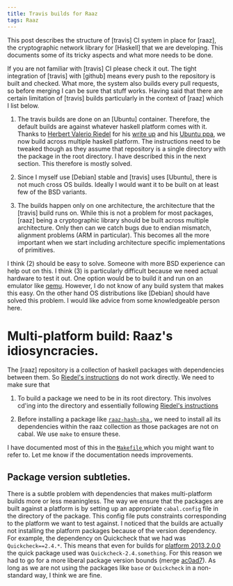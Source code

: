 ```yaml
---
title: Travis builds for Raaz
tags: Raaz
---
```


This post describes the structure of [travis] CI system in place for
[raaz], the cryptographic network library for [Haskell] that we are
developing. This documents some of its tricky aspects and what more
needs to be done.

If you are not familiar with [travis] CI please check it out. The
tight integration of [travis] with [github] means every push to the
repository is built and checked. What more, the system also builds
every pull requests, so before merging I can be sure that stuff
works. Having said that there are certain limitation of [travis]
builds particularly in the context of [raaz] which I list below.


1. The travis builds are done on an [Ubuntu] container. Therefore, the
   default builds are against whatever haskell platform comes with it.
   Thanks to [Herbert Valerio Riedel][hvr] for his
   [write up][hvr-instructions] and his [Ubuntu ppa][hvr-ppa], we now
   build across multiple haskell platform. The instructions need to be
   tweaked though as they assume that repository is a single directory
   with the package in the root directory. I have described this in
   the next section. This therefore is mostly solved.

2. Since I myself use [Debian] stable and [travis] uses [Ubuntu],
   there is not much cross OS builds. Ideally I would want it to be
   built on at least few of the BSD variants.


3. The builds happen only on one architecture, the architecture that
   the [travis] build runs on. While this is not a problem for most
   packages, [raaz] being a cryptographic library should be built
   across multiple architecture. Only then can we catch bugs due to
   endian mismatch, alignment problems (ARM in particular). This
   becomes all the more important when we start including architecture
   specific implementations of primitives.

I think (2) should be easy to solve. Someone with more BSD experience
can help out on this. I think (3) is particularly difficult because we
need actual hardware to test it out. One option would be to build it
and run on an emulator like [qemu]. However, I do not know of any
build system that makes this easy. On the other hand OS distributions
like [Debian] should have solved this problem. I would like advice
from some knowledgeable person here.

# Multi-platform build: Raaz's idiosyncracies.

The [raaz] repository is a collection of haskell packages with
dependencies between them. So
[Riedel's instructions][hvr-instructions] do not work directly. We
need to make sure that

1. To build a package we need to be in its root directory. This
   involves cd'ing into the directory and essentially following
   [Riedel's instructions][hvr-instructions]

2. Before installing a package like
   [ `raaz-hash-sha` ][raaz-hash-sha], we need to install all its
   dependencies within the raaz collection as those packages are not
   on cabal. We use `make` to ensure these.

I have documented most of this in the [ `Makefile` ][travis-makefile]
which you might want to refer to. Let me know if the documentation
needs improvements.

## Package version subtleties.

There is a subtle problem with dependencies that makes multi-platform
builds more or less meaningless. The way we ensure that the packages
are built against a platform is by setting up an appropriate
`cabal.config` file in the directory of the package. This config file
puts constraints corresponding to the platform we want to test
against.  I noticed that the builds are actually not installing the
platform packages because of the version dependency. For example, the
dependency on Quickcheck that we had was `Quickcheck==2.4.*`. This
means that even for builds for [platform 2013.2.0.0][haskell-platform]
the quick package used was `Quickcheck-2.4.something`. For this reason
we had to go for a more liberal package version bounds (merge
[ac0ad7][merge-version-bumps]). As long as we are not using the
packages like `base` or `Quickcheck` in a non-standard way, I think we
are fine.


[haskell-platform]: <https://www.haskell.org/platform/changelog.html>

[travis-makefile]: <https://github.com/piyush-kurur/raaz/blob/master/Makefile>

[raaz-hash-sha]: <https://github.com/piyush-kurur/raaz/blob/master/raaz-hash-sha>

[hvr]: <https://github.com/hvr> "Herbert Valerio Riedel"
[hvr-ppa]:
    <https://launchpad.net/~hvr/+archive/ghc>
    "Herbert V Riedel's Ubuntu PPA"

[hvr-instructions]: <https://github.com/hvr/multi-ghc-travis>

[merge-version-bumps]:
   <https://github.com/piyush-kurur/raaz/commit/ac0ad7afd711b656a77257ebc4ba923cb939b3f3>

[qemu]: <http://www.qemu.org> "QEMU processor emulator"

